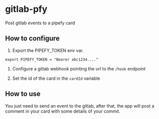 # gitlab-pfy
Post gitlab events to a pipefy card

## How to configure

1. Export the PIPEFY_TOKEN env var.

```
export PIPEFY_TOKEN = "Bearer abc1234...."
```

1. Configure a gitlab webhook pointing the url to the `/hook` endpoint

2. Set the id of the card in the `cardId` variable

## How to use

You just need to send an event to the gitlab, after that, the app will post a comment in your card with some details of your commit.
